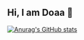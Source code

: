 ## Hi, I am Doaa 👋

[![Anurag's GitHub stats](https://github-readme-stats.vercel.app/api?username=doaamagdy2024)](https://github.com/anuraghazra/github-readme-stats)
